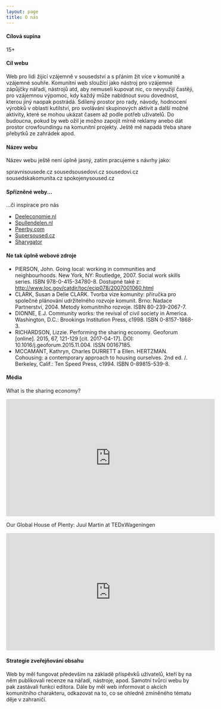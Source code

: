 ```yaml
---
layout: page
title: O nás
---
```


#### Cílová supina

15+ 

#### Cíl webu

Web pro lidi žijící vzájemně v sousedství a s přáním žít více v komunitě a vzájemné souhře. Komunitní web sloužící jako nástroj pro vzájemné zápůjčky nářadí, nástrojů atd, aby nemuseli kupovat nic, co nevyužijí častěji, pro vzájemnou výpomoc, kdy každý může nabídnout svou dovednost, kterou jiný naopak postrádá. Sdílený prostor pro rady, návody, hodnocení výrobků v oblasti kutilství, pro svolávání skupinových aktivit a další možné aktivity, které se mohou ukázat časem až podle potřeb uživatelů. Do budoucna, pokud by web ožil je možno zapojit mírně reklamy anebo dát prostor crowfoundingu na komunitní projekty. Ještě mě napadá třeba share přebytků ze zahrádek apod.

#### Název webu

Název webu ještě není úplně jasný, zatím pracujeme s návrhy jako:

spravnisousede.cz
sousedsousedovi.cz
sousedovi.cz
sousedskakomunita.cz
spokojenysoused.cz

#### Spřízněné weby...

...či inspirace pro nás

- [Deeleconomie.nl](http://deeleconomie.nl)
- [Spullendelen.nl](http://spullendelen.nl)
- [Peerby.com](https://www.peerby.com/)
- [Supersoused.cz](https://www.supersoused.cz/)
- [Sharygator](https://www.facebook.com/sharygator/)

#### Ne tak úplně webové zdroje

- PIERSON, John. Going local: working in communities and neighbourhoods. New York, NY: Routledge, 2007. Social work skills series. ISBN 978-0-415-34780-8. Dostupné také z: http://www.loc.gov/catdir/toc/ecip078/2007001060.html
- CLARK, Susan a Delie CLARK. Tvorba vize komunity: příručka pro společné plánování udržitelného rozvoje komunit. Brno: Nadace Partnerství, 2004. Metody komunitního rozvoje. ISBN 80-239-2067-7.
- DIONNE, E.J. Community works: the revival of civil society in America. Washington, D.C.: Brookings Institution Press, c1998. ISBN 0-8157-1868-3.
- RICHARDSON, Lizzie. Performing the sharing economy. Geoforum [online]. 2015, 67, 121-129 [cit. 2017-04-17]. DOI: 10.1016/j.geoforum.2015.11.004. ISSN 00167185.
- MCCAMANT, Kathryn, Charles DURRETT a Ellen. HERTZMAN. Cohousing: a contemporary approach to housing ourselves. 2nd ed. /. Berkeley, Calif.: Ten Speed Press, c1994. ISBN 0-89815-539-8.

#### Média

<p>What is the sharing economy?</p>
<iframe width="560" height="315" src="https://www.youtube.com/embed/5y2P4z7DM88" frameborder="0" allowfullscreen></iframe>

<p>Our Global House of Plenty: Juul Martin at TEDxWageningen</p>
<iframe width="560" height="315" src="https://www.youtube.com/embed/KBgQ1N-YVTA" frameborder="0" allowfullscreen></iframe>

#### Strategie zveřejňování obsahu

Web by měl fungovat především na základě příspěvků uživatelů, kteří by na něm publikovali recenze na nářadí, nástroje, apod. Samotní tvůrci webu by pak zastávali funkci editora. Dále by měl web informovat o akcích komunitního charakteru, odkazovat na to, co se ohledně zmíněného tématu děje v zahraničí.